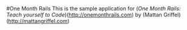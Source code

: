 #One Month Rails
This is the sample application for
(*One Month Rails: Teach yourself to Code*)(http://onemonthrails.com)
by (Mattan Griffel)(http://mattangriffel.com)

